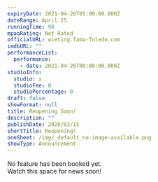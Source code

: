 ```yaml
---
expiryDate: 2021-04-26T05:00:00.000Z
dateRange: April 25
runningTime: 90
mpaaRating: Not Rated
officialURL: wieting.Tama-Toledo.com
imdbURL: ""
performanceList:
  performance:
    - date: 2021-04-26T00:00:00.000Z
studioInfo:
  studio: x
  studioFee: 0
  studioPercentage: 0
draft: false
showFormat: null
title: Reopening Soon!
description: ""
publishDate: 2020/03/15
shortTitle: Reopening!
oneSheet: /img/_default_no-image-available.png
showType: Announcement
---
```

No feature has been booked yet.   
Watch this space for news soon!